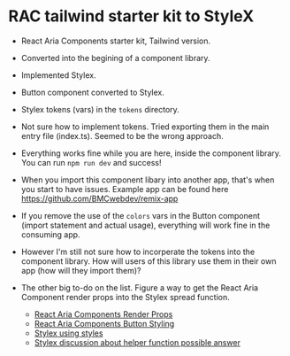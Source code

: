 # RAC tailwind starter kit to StyleX

* React Aria Components starter kit, Tailwind version.
* Converted into the begining of a component library.
* Implemented Stylex.
* Button component converted to Stylex.
* Stylex tokens (vars) in the `tokens` directory.
* Not sure how to implement tokens. Tried exporting them in the main entry file (index.ts). Seemed to be the wrong approach.
* Everything works fine while you are here, inside the component library. You can run `npm run dev` and success!
* When you import this component libary into another app, that's when you start to have issues. Example app can be found here https://github.com/BMCwebdev/remix-app
* If you remove the use of the `colors` vars in the Button component (import statement and actual usage), everything will work fine in the consuming app.
* However I'm still not sure how to incorperate the tokens into the component library. How will users of this library use them in their own app (how will they import them)?

* The other big to-do on the list. Figure a way to get the React Aria Component render props into the Stylex spread function.
  * [React Aria Components Render Props](https://react-spectrum.adobe.com/react-aria/styling.html#render-props )
  * [React Aria Components Button Styling](https://react-spectrum.adobe.com/react-aria/Button.html#styling)
  * [Stylex using styles](https://stylexjs.com/docs/learn/styling-ui/using-styles/)
  * [Stylex discussion about helper function possible answer](https://github.com/facebook/stylex/discussions/224#discussioncomment-7931984)


